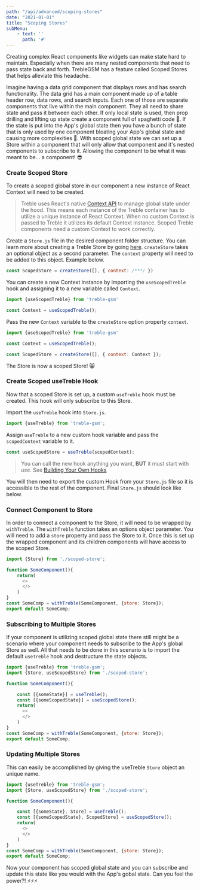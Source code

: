 ```yaml
---
path: "/api/advanced/scoping-stores"
date: "2021-01-01"
title: "Scoping Stores"
subMenu: 
    - text: ''
      path: '#'
---
```


Creating complex React components like widgets can make state hard to maintain.  Especially when there are many nested components that need to pass state back and forth. TrebleGSM has a feature called Scoped Stores that helps alleviate this headache.

Imagine having a data grid component that displays rows and has search functionality.  The data grid has a main component made up of a table header row, data rows, and search inputs.  Each one of those are separate components that live within the main component.  They all need to share state and pass it between each other.  If only local state is used, then prop drilling and lifting up state create a component full of spaghetti code 🍝.  If the state is put into the App's global state then you have a bunch of state that is only used by one component bloating your App's global state and causing more complexities 😬. With scoped global state we can set up a Store within a component that will only allow that component and it's nested components to subscribe to it. Allowing the component to be what it was meant to be... a component! 😎

### Create Scoped Store
To create a scoped global store in our component a new instance of React Context will need to be created.

>Treble uses React's native [Context API](https://reactjs.org/docs/context.html) to manage global state under the hood. This means each instance of the Treble container has to utilize a unique instance of React Context. When no custom Context is passed to Treble it utilizes its default Context instance.  Scoped Treble components need a custom Context to work correctly.

Create a `Store.js` file in the desired component folder structure. You can learn more about creating a Treble Store by going [here](/api/introduction/getting-started). `createStore` takes an optional  object as a second parameter. The `context` property will need to be added to this object. Example below.
```javascript
const ScopedStore = createStore([], { context: /***/ })
```

You can create a new Context instance by importing the `useScopedTreble` hook and assigning it to a new variable called `Context`.
```javascript
import {useScopedTreble} from 'treble-gsm'

const Context = useScopedTreble();
```


Pass the new `Context` variable to the `createStore` option property `context`.
```javascript
import {useScopedTreble} from 'treble-gsm'

const Context = useScopedTreble();

const ScopedStore = createStore([], { context: Context });
```

The Store is now a scoped Store! 😸

### Create Scoped useTreble Hook

Now that a scoped Store is set up, a custom `useTreble` hook must be created.  This hook will only subscribe to this Store.

Import the `useTreble` hook into `Store.js`.
```javascript
import {useTreble} from 'treble-gsm';
```


Assign `useTreble` to a new custom hook variable and pass the `scopedContext` variable to it.
```javascript
const useScopedStore = useTreble(scopedContext);
```

>You can call the new hook anything you want, **BUT** it must start with *use*. See [Building Your Own Hooks](https://reactjs.org/docs/hooks-custom.html)

You will then need to export the custom Hook from your `Store.js` file so it is accessible to the rest of the component. Final `Store.js` should look like below.

### Connect Component to Store
In order to connect a component to the Store, it will need to be wrapped by `withTreble`.  The `withTreble` function takes an options object parameter.  You will need to add a `store` property and pass the Store to it. Once this is set up the wrapped component and its children components will have access to the scoped Store.
```javascript
import {Store} from './scoped-store';

function SomeComponent(){
    return(
      <>
      </>
    )
}
const SomeComp = withTreble(SomeComponent, {store: Store});
export default SomeComp;
```

### Subscribing to Multiple Stores
If your component is utilizing scoped global state there still might be a scenario where your component needs to subscribe to the App's global Store as well. All that needs to be done in this scenario is to import the default `useTreble` hook and destructure the state objects.
```javascript
import {useTreble} from 'treble-gsm';
import {Store, useScopedStore} from './scoped-store';

function SomeComponent(){

    const [{someState}] = useTreble();
    const [{someScopedState}] = useScopedStore();
    return(
      <>
      </>
    )
}
const SomeComp = withTreble(SomeComponent, {store: Store});
export default SomeComp;

```

### Updating Multiple Stores
This can easily be accomplished by giving the useTreble `Store` object an unique name.
```javascript
import {useTreble} from 'treble-gsm';
import {Store, useScopedStore} from './scoped-store';

function SomeComponent(){

    const [{someState}, Store] = useTreble();
    const [{someScopedState}, ScopedStore] = useScopedStore();
    return(
      <>
      </>
    )
}
const SomeComp = withTreble(SomeComponent, {store: Store});
export default SomeComp;

```

Now your component has scoped global state and you can subscribe and update this state like you would with the App's gobal state.  Can you feel the power?! ⚡⚡⚡

